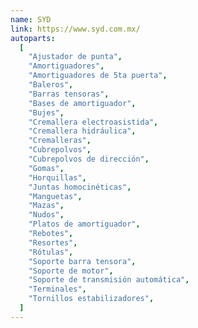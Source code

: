 ```yaml
---
name: SYD
link: https://www.syd.com.mx/
autoparts:
  [
    "Ajustador de punta",
    "Amortiguadores",
    "Amortiguadores de 5ta puerta",
    "Baleros",
    "Barras tensoras",
    "Bases de amortiguador",
    "Bujes",
    "Cremallera electroasistida",
    "Cremallera hidráulica",
    "Cremalleras",
    "Cubrepolvos",
    "Cubrepolvos de dirección",
    "Gomas",
    "Horquillas",
    "Juntas homocinéticas",
    "Manguetas",
    "Mazas",
    "Nudos",
    "Platos de amortiguador",
    "Rebotes",
    "Resortes",
    "Rótulas",
    "Soporte barra tensora",
    "Soporte de motor",
    "Soporte de transmisión automática",
    "Terminales",
    "Tornillos estabilizadores",
  ]
---
```

